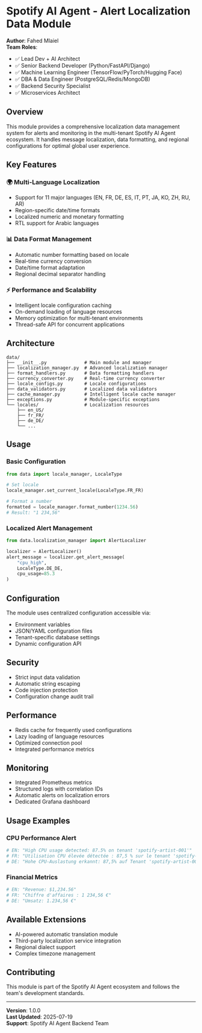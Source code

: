 # Spotify AI Agent - Alert Localization Data Module

**Author**: Fahed Mlaiel  
**Team Roles**:
- ✅ Lead Dev + AI Architect
- ✅ Senior Backend Developer (Python/FastAPI/Django)  
- ✅ Machine Learning Engineer (TensorFlow/PyTorch/Hugging Face)
- ✅ DBA & Data Engineer (PostgreSQL/Redis/MongoDB)
- ✅ Backend Security Specialist
- ✅ Microservices Architect

## Overview

This module provides a comprehensive localization data management system for alerts and monitoring in the multi-tenant Spotify AI Agent ecosystem. It handles message localization, data formatting, and regional configurations for optimal global user experience.

## Key Features

### 🌍 Multi-Language Localization
- Support for 11 major languages (EN, FR, DE, ES, IT, PT, JA, KO, ZH, RU, AR)
- Region-specific date/time formats
- Localized numeric and monetary formatting
- RTL support for Arabic languages

### 📊 Data Format Management
- Automatic number formatting based on locale
- Real-time currency conversion
- Date/time format adaptation
- Regional decimal separator handling

### ⚡ Performance and Scalability
- Intelligent locale configuration caching
- On-demand loading of language resources
- Memory optimization for multi-tenant environments
- Thread-safe API for concurrent applications

## Architecture

```
data/
├── __init__.py              # Main module and manager
├── localization_manager.py  # Advanced localization manager
├── format_handlers.py       # Data formatting handlers
├── currency_converter.py    # Real-time currency converter
├── locale_configs.py        # Locale configurations
├── data_validators.py       # Localized data validators
├── cache_manager.py         # Intelligent locale cache manager
├── exceptions.py            # Module-specific exceptions
└── locales/                 # Localization resources
    ├── en_US/
    ├── fr_FR/
    ├── de_DE/
    └── ...
```

## Usage

### Basic Configuration
```python
from data import locale_manager, LocaleType

# Set locale
locale_manager.set_current_locale(LocaleType.FR_FR)

# Format a number
formatted = locale_manager.format_number(1234.56)
# Result: "1 234,56"
```

### Localized Alert Management
```python
from data.localization_manager import AlertLocalizer

localizer = AlertLocalizer()
alert_message = localizer.get_alert_message(
    "cpu_high", 
    LocaleType.DE_DE,
    cpu_usage=85.3
)
```

## Configuration

The module uses centralized configuration accessible via:
- Environment variables
- JSON/YAML configuration files
- Tenant-specific database settings
- Dynamic configuration API

## Security

- Strict input data validation
- Automatic string escaping
- Code injection protection
- Configuration change audit trail

## Performance

- Redis cache for frequently used configurations
- Lazy loading of language resources
- Optimized connection pool
- Integrated performance metrics

## Monitoring

- Integrated Prometheus metrics
- Structured logs with correlation IDs
- Automatic alerts on localization errors
- Dedicated Grafana dashboard

## Usage Examples

### CPU Performance Alert
```python
# EN: "High CPU usage detected: 87.5% on tenant 'spotify-artist-001'"
# FR: "Utilisation CPU élevée détectée : 87,5 % sur le tenant 'spotify-artist-001'"
# DE: "Hohe CPU-Auslastung erkannt: 87,5% auf Tenant 'spotify-artist-001'"
```

### Financial Metrics
```python
# EN: "Revenue: $1,234.56"
# FR: "Chiffre d'affaires : 1 234,56 €"
# DE: "Umsatz: 1.234,56 €"
```

## Available Extensions

- AI-powered automatic translation module
- Third-party localization service integration
- Regional dialect support
- Complex timezone management

## Contributing

This module is part of the Spotify AI Agent ecosystem and follows the team's development standards.

---

**Version**: 1.0.0  
**Last Updated**: 2025-07-19  
**Support**: Spotify AI Agent Backend Team
